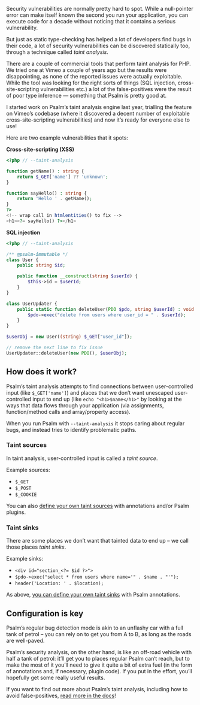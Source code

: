 <!--
  title: Detect security vulnerabilities with Psalm
  date: 2020-06-23 07:20:00
  author: Matt Brown
  author_link: https://twitter.com/mattbrowndev
-->

Security vulnerabilities are normally pretty hard to spot. While a null-pointer error can make itself known the second you run your application, you can execute code for a decade without noticing that it contains a serious vulnerability.

But just as static type-checking has helped a lot of developers find bugs in their code, a lot of security vulnerabilities can be discovered statically too, through a technique called _taint analysis_.

There are a couple of commercial tools that perform taint analysis for PHP. We tried one at Vimeo a couple of years ago but the results were disappointing, as none of the reported issues were actually exploitable. While the tool was looking for the right sorts of things (SQL injection, cross-site-scripting vulnerabilities etc.) a lot of the false-positives were the result of poor type inference — something that Psalm is pretty good at.

I started work on Psalm’s taint analysis engine last year, trialling the feature on Vimeo’s codebase (where it discovered a decent number of exploitable cross-site-scripting vulnerabilities) and now it’s ready for everyone else to use!

Here are two example vulnerabilities that it spots:

**Cross-site-scripting (XSS)**

```php
<?php // --taint-analysis

function getName() : string {
    return $_GET['name'] ?? 'unknown';
}

function sayHello() : string {
    return 'Hello ' . getName();
}
?>
<!-- wrap call in htmlentities() to fix -->
<h1><?= sayHello() ?></h1>
```

**SQL injection**

```php
<?php // --taint-analysis

/** @psalm-immutable */
class User {
    public string $id;

    public function __construct(string $userId) {
        $this->id = $userId;
    }
}

class UserUpdater {
    public static function deleteUser(PDO $pdo, string $userId) : void {
        $pdo->exec("delete from users where user_id = " . $userId);
    }
}

$userObj = new User((string) $_GET["user_id"]);

// remove the next line to fix issue
UserUpdater::deleteUser(new PDO(), $userObj);
```

## How does it work?

Psalm’s taint analysis attempts to find connections between user-controlled input (like `$_GET['name']`) and places that we don’t want unescaped user-controlled input to end up (like `echo "<h1>$name</h1>"` by looking at the ways that data flows through your application (via assignments, function/method calls and array/property access).

When you run Psalm with `--taint-analysis` it stops caring about regular bugs, and instead tries to identify problematic paths.

### Taint sources

In taint analysis, user-controlled input is called a _taint source_.

Example sources:
 - `$_GET`
 - `$_POST`
 - `$_COOKIE`

You can also [define your own taint sources](https://psalm.dev/docs/security_analysis/custom_taint_sources) with annotations and/or Psalm plugins.

### Taint sinks

There are some places we don’t want that tainted data to end up – we call those places _taint sinks_.

Example sinks:
 - `<div id="section_<?= $id ?>">`
 - `$pdo->exec("select * from users where name='" . $name . "'");`
 - `header('Location: ' . $location);`

As above, [you can define your own taint sinks](https://psalm.dev/docs/security_analysis/custom_taint_sinks) with Psalm annotations.

## Configuration is key

Psalm’s regular bug detection mode is akin to an unflashy car with a full tank of petrol – you can rely on to get you from A to B, as long as the roads are well-paved.

Psalm’s security analysis, on the other hand, is like an off-road vehicle with half a tank of petrol: it’ll get you to places regular Psalm can‘t reach, but to make the most of it you’ll need to give it quite a bit of extra fuel (in the form of annotations and, if necessary, plugin code). If you put in the effort, you’ll hopefully get some really useful results.

If you want to find out more about Psalm’s taint analysis, including how to avoid false-positives, [read more in the docs](/docs/security_analysis)!

